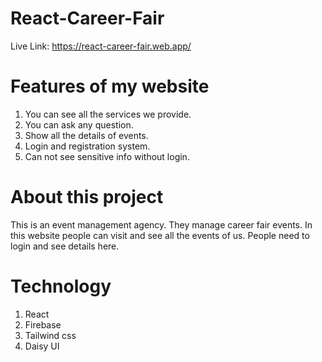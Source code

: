# React-Career-Fair

Live Link: https://react-career-fair.web.app/

# Features of my website

1. You can see all the services we provide.
2. You can ask any question.
3. Show all the details of events.
4. Login and registration system.
5. Can not see sensitive info without login.

# About this project

This is an event management agency. They manage career fair events. In this website people can visit and see all the events of us. People need to login and see details here.

# Technology

1. React
2. Firebase
3. Tailwind css
4. Daisy UI
